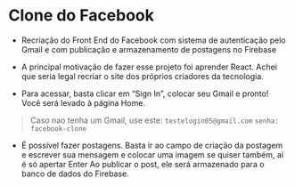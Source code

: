 # Clone do Facebook

* Recriação do Front End do Facebook com sistema de autenticação pelo Gmail e com publicação e armazenamento de postagens no Firebase 

* A principal motivação de fazer esse projeto foi aprender React. Achei que seria legal recriar o site dos próprios criadores da tecnologia.

* Para acessar, basta clicar em “Sign In”, colocar seu Gmail e pronto! Você será levado à página Home.


> Caso nao tenha um Gmail, use este:
  `testelogin05@gmail.com`
  `senha: facebook-clone`
 

* É possível fazer postagens. Basta ir ao campo de criação da postagem e escrever sua mensagem e colocar uma imagem se quiser também, aí é só apertar Enter
Ao publicar o post, ele será armazenado para o banco de dados do Firebase.
